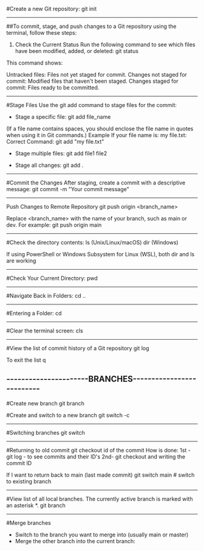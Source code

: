 #Create a new Git repository:
git init

---

##To commit, stage, and push changes to a Git repository using the terminal, follow these steps:

1. Check the Current Status
   Run the following command to see which files have been modified, added, or deleted:
   git status

This command shows:

Untracked files: Files not yet staged for commit.
Changes not staged for commit: Modified files that haven't been staged.
Changes staged for commit: Files ready to be committed.

---

#Stage Files
Use the git add command to stage files for the commit:

- Stage a specific file:
  git add file_name

(If a file name contains spaces, you should enclose the file name in quotes when using it in Git commands.)
Example
If your file name is: my file.txt:
Correct Command:
git add "my file.txt"

- Stage multiple files:
  git add file1 file2

- Stage all changes:
  git add .

---

#Commit the Changes
After staging, create a commit with a descriptive message:
git commit -m "Your commit message"

---

Push Changes to Remote Repository
git push origin <branch_name>

Replace <branch_name> with the name of your branch, such as main or dev.
For example:
git push origin main

---

#Check the directory contents:
ls (Unix/Linux/macOS)
dir (Windows)

If using PowerShell or Windows Subsystem for Linux (WSL), both dir and ls are working

---

#Check Your Current Directory:
pwd

---

#Navigate Back in Folders:
cd ..

---

#Entering a Folder:
cd <folder-name>

---

#Clear the terminal screen:
cls

---

#View the list of commit history of a Git repository
git log

To exit the list
q

## ----------------------BRANCHES--------------------------

#Create new branch
git branch <new-branch-name>

#Create and switch to a new branch
git switch -c <new-branch-name>

---

#Switching branches
git switch <the-branch-name>

---

#Returning to old commit
git checkout id of the commit
How is done:
1st - git log - to see commits and their ID's
2nd- git checkout and writing the commit ID

If I want to return back to main (last made commit)
git switch main # switch to existing branch

---

#View list of all local branches.
The currently active branch is marked with an asterisk \*.
git branch

---

#Merge branches

- Switch to the branch you want to merge into (usually main or master)
- Merge the other branch into the current branch:
